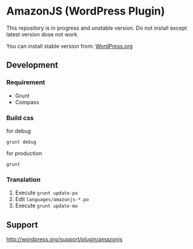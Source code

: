 AmazonJS (WordPress Plugin)
========

This repository is in progress and unstable version. Do not install except latest version dose not work.

You can install stable version from: [WordPress.org](http://wordpress.org/plugins/amazonjs/)

## Development

### Requirement

* Grunt
* Compass

### Build css


for debug

```
grunt debug
```

for production

```
grunt
```

### Translation

1. Execute ``grunt update-po``
1. Edit ``languages/amazonjs-*.po``
1. Execute ``grunt update-mo``

## Support

http://wordpress.org/support/plugin/amazonjs
